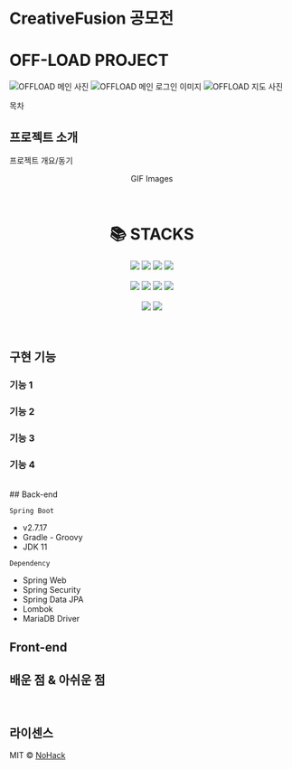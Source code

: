 # CreativeFusion 공모전


# OFF-LOAD PROJECT
![OFFLOAD 메인 사진](https://github.com/wara-capstone/CreativeFusion/assets/122252160/f1ac8deb-b605-42d9-98ed-f2119ddd1d92)
![OFFLOAD 메인 로그인 이미지](https://github.com/wara-capstone/CreativeFusion/assets/122252160/2292f547-7d6e-4c84-a285-1883c303c092)
![OFFLOAD 지도 사진](https://github.com/wara-capstone/CreativeFusion/assets/122252160/c2cfb34c-5fd0-48c5-8998-bb30c6cc9384)



목차

## 프로젝트 소개

<p align="justify">
프로젝트 개요/동기
</p>

<p align="center">
GIF Images
</p>

<br>

<div align=center><h1>📚 STACKS</h1></div>
<div align=center>
<img src="https://img.shields.io/badge/java-007396?style=for-the-badge&logo=java&logoColor=white">
<img src="https://img.shields.io/badge/html5-E34F26?style=for-the-badge&logo=html5&logoColor=white">
<img src="https://img.shields.io/badge/css-1572B6?style=for-the-badge&logo=css3&logoColor=white">
<img src="https://img.shields.io/badge/javascript-F7DF1E?style=for-the-badge&logo=javascript&logoColor=black">
</div>
<br>
<div align=center>
<img src="https://img.shields.io/badge/mariaDB-003545?style=for-the-badge&logo=mariaDB&logoColor=white">
<img src="https://img.shields.io/badge/springboot-6DB33F?style=for-the-badge&logo=springboot&logoColor=white">
<img src="https://img.shields.io/badge/gradle-02303A?style=for-the-badge&logo=gradle&logoColor=white">
<img src="https://img.shields.io/badge/jquery-0769AD?style=for-the-badge&logo=jquery&logoColor=white">
</div>
<br>
<div align=center>
<img src="https://img.shields.io/badge/bootstrap-7952B3?style=for-the-badge&logo=bootstrap&logoColor=white">
<img src="https://img.shields.io/badge/firebase-FFCA28?style=for-the-badge&logo=apachetomcat&logoColor=white">
</div>
<br>
</center>

<br>

## 구현 기능

### 기능 1

### 기능 2

### 기능 3

### 기능 4

<br>
## Back-end

`Spring Boot`
- v2.7.17
- Gradle - Groovy
- JDK 11

`Dependency`
- Spring Web
- Spring Security
- Spring Data JPA
- Lombok
- MariaDB Driver

## Front-end


## 배운 점 & 아쉬운 점

<p align="justify">

</p>

<br>

## 라이센스

MIT &copy; [NoHack](mailto:lbjp114@gmail.com)
